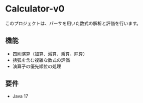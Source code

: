 # Calculator-v0

このプロジェクトは、パーサを用いた数式の解析と評価を行います。

## 機能

- 四則演算（加算、減算、乗算、除算）
- 括弧を含む複雑な数式の評価
- 演算子の優先順位の処理

## 要件

- Java 17

